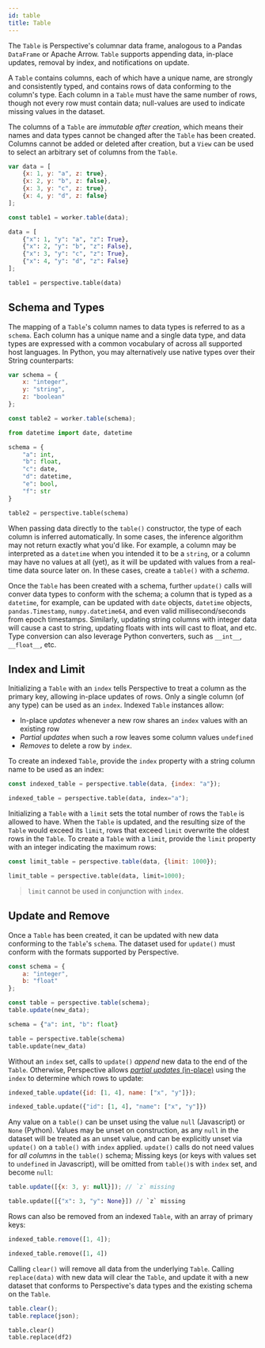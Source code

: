 ```yaml
---
id: table
title: Table
---
```


<script src="../../../../js/concepts/index.js"></script>
<link rel="stylesheet" href="../../../../css/concepts/index.css">

The `Table` is Perspective's columnar data frame, analogous to a
Pandas `DataFrame` or Apache Arrow. `Table` supports appending data, in-place
updates, removal by index, and notifications on update.

A `Table` contains columns, each of which have a unique name, are strongly and
consistently typed, and contains rows of data conforming to the column's type.
Each column in a `Table` must have the same number of rows, though not every
row must contain data; null-values are used to indicate missing values in the
dataset.

The columns of a `Table` are _immutable after creation_, which means their names
and data types cannot be changed after the `Table` has been created. Columns
cannot be added or deleted after creation, but a `View` can be used to select
an arbitrary set of columns from the `Table`.

```javascript
var data = [
    {x: 1, y: "a", z: true},
    {x: 2, y: "b", z: false},
    {x: 3, y: "c", z: true},
    {x: 4, y: "d", z: false}
];

const table1 = worker.table(data);
```

```python
data = [
    {"x": 1, "y": "a", "z": True},
    {"x": 2, "y": "b", "z": False},
    {"x": 3, "y": "c", "z": True},
    {"x": 4, "y": "d", "z": False}
];

table1 = perspective.table(data)
```

## Schema and Types

The mapping of a `Table`'s column names to data types is referred to as a
`schema`. Each column has a unique name and a single data type, and
data types are expressed with a common vocabulary of across all supported host
languages.  In Python, you may alternatively use native types over their String
counterparts:

```javascript
var schema = {
    x: "integer",
    y: "string",
    z: "boolean"
};

const table2 = worker.table(schema);
```

```python
from datetime import date, datetime

schema = {
    "a": int,
    "b": float,
    "c": date,
    "d": datetime,
    "e": bool,
    "f": str
}

table2 = perspective.table(schema)
```

When passing data directly to the `table()` constructor, the type of each
column is inferred automatically.  In some cases, the inference algorithm may
not return exactly what you'd like.  For example, a column may be interpreted
as a `datetime` when you intended it to be a `string`, or a column may have no
values at all (yet), as it will be updated with values from a real-time data
source later on.  In these cases, create a `table()` with a _schema_.

Once the `Table` has been created with a schema, further `update()` calls will
conver data types to conform with the schema;  a column that is typed as a
`datetime`, for example, can be updated
with `date` objects, `datetime` objects, `pandas.Timestamp`, `numpy.datetime64`,
and even valid millisecond/seconds from epoch timestamps. Similarly, updating
string columns with integer data will cause a cast to string, updating floats
with ints will cast to float, and etc.  Type conversion can also leverage Python
converters, such as `__int__`, `__float__`, etc.

## Index and Limit

Initializing a `Table` with an `index` tells Perspective to treat a column as
the primary key, allowing in-place updates of rows.  Only a single column
(of any type) can be used as an `index`.  Indexed `Table` instances allow:

- In-place _updates_ whenever a new row shares an `index` values with an existing row
- _Partial updates_ when such a row leaves some column values `undefined`
- _Removes_ to delete a row by `index`.

To create an indexed `Table`, provide the `index` property with a string column
name to be used as an index:

```javascript
const indexed_table = perspective.table(data, {index: "a"});
```

```python
indexed_table = perspective.table(data, index="a");
```

Initializing a `Table` with a `limit` sets the total number of rows the `Table`
is allowed to have. When the `Table` is updated, and the resulting size of
the `Table` would exceed its `limit`, rows that exceed `limit` overwrite the
oldest rows in the `Table`.  To create a `Table` with a `limit`, provide the
`limit` property with an integer indicating the maximum rows:

```javascript
const limit_table = perspective.table(data, {limit: 1000});
```

```python
limit_table = perspective.table(data, limit=1000);
```

> `limit` cannot be used in conjunction with `index`.

## Update and Remove

Once a `Table` has been created, it can be updated with new data conforming to
the `Table`'s `schema`.  The dataset used for `update()` must conform with the
formats supported by Perspective.

```javascript
const schema = {
    a: "integer",
    b: "float"
};

const table = perspective.table(schema);
table.update(new_data);
```

```python
schema = {"a": int, "b": float}

table = perspective.table(schema)
table.update(new_data)
```

Without an `index` set, calls to `update()` _append_ new data to the end of the
`Table`.  Otherwise, Perspective allows [_partial updates_ (in-place)](#index-and-limit)
using the `index` to determine which rows to update:

```javascript
indexed_table.update({id: [1, 4], name: ["x", "y"]});
```

```python
indexed_table.update({"id": [1, 4], "name": ["x", "y"]})
```

Any value on a `table()` can be unset using the value `null` (Javascript) or
`None` (Python).  Values may be unset on construction, as any `null` in the
dataset will be treated as an unset value, and can be explicitly unset
via `update()` on a `table()` with `index` applied.  `update()` calls do not
need values for _all columns_ in the `table()` schema;
Missing keys (or keys with values set to `undefined`  in Javascript), will be
omitted from `table()`s with `index` set, and become `null`:

```javascript
table.update([{x: 3, y: null}]); // `z` missing
```

```python
table.update([{"x": 3, "y": None}]) // `z` missing
```

Rows can also be removed from an indexed `Table`, with an array of primary keys:

```javascript
indexed_table.remove([1, 4]);
```

```python
indexed_table.remove([1, 4])
```

Calling `clear()` will remove all data from the underlying
`Table`. Calling `replace(data)` with new data will clear the `Table`, and
update it with a new dataset that conforms to Perspective's data types and the
existing schema on the `Table`.

```javascript
table.clear();
table.replace(json);
```

```python
table.clear()
table.replace(df2)
```
